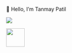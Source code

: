  👋 Hello, I’m Tanmay Patil


<!---
TanmayPatil105/TanmayPatil105 is a ✨ special ✨ repository because its `README.md` (this file) appears on your GitHub profile.
You can click the Preview link to take a look at your changes.
--->
<img src="https://github-readme-stats.vercel.app/api?username=TanmayPatil105&&show_icons=true&title_color=fca311&icon_color=bb2acf&text_color=f4b41a&bg_color=14213d">


[<img src="https://user-images.githubusercontent.com/92677342/183302902-9ad979d3-e0f3-4848-b40f-d044aaaa0af7.png" style="width:50px;height:50px">](https://cssbattle.dev/player/OiOL1QPXKfcScCY8gN4JN2PW9bv1)
